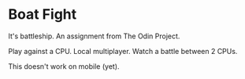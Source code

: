 # Boat Fight
It's battleship.
An assignment from The Odin Project.

Play against a CPU. Local multiplayer. Watch a battle between 2 CPUs.

This doesn't work on mobile (yet).

